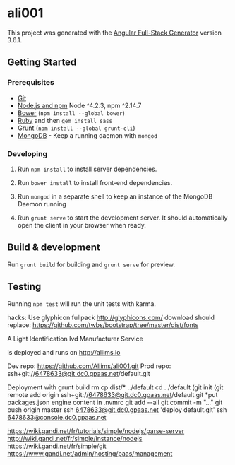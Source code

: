 # ali001

This project was generated with the [Angular Full-Stack Generator](https://github.com/DaftMonk/generator-angular-fullstack) version 3.6.1.

## Getting Started

### Prerequisites

- [Git](https://git-scm.com/)
- [Node.js and npm](nodejs.org) Node ^4.2.3, npm ^2.14.7
- [Bower](bower.io) (`npm install --global bower`)
- [Ruby](https://www.ruby-lang.org) and then `gem install sass`
- [Grunt](http://gruntjs.com/) (`npm install --global grunt-cli`)
- [MongoDB](https://www.mongodb.org/) - Keep a running daemon with `mongod`

### Developing

1. Run `npm install` to install server dependencies.

2. Run `bower install` to install front-end dependencies.

3. Run `mongod` in a separate shell to keep an instance of the MongoDB Daemon running

4. Run `grunt serve` to start the development server. It should automatically open the client in your browser when ready.

## Build & development

Run `grunt build` for building and `grunt serve` for preview.

## Testing

Running `npm test` will run the unit tests with karma.



hacks:
Use glyphicon fullpack 
http://glyphicons.com/ download should replace:
https://github.com/twbs/bootstrap/tree/master/dist/fonts


A
Light
Identification
Ivd
Manufacturer
Service

is deployed and runs on http://aliims.io

Dev repo: https://github.com/Aliims/ali001.git
Prod repo: ssh+git://6478633@git.dc0.gpaas.net/default.git

Deployment with
grunt build
rm cp dist/* ../default
cd ../default
(git init
(git remote add origin ssh+git://6478633@git.dc0.gpaas.net/default.git
*put packages.json engine content in .nvmrc
git add --all
git commit -m "..."
git push origin master
ssh 6478633@git.dc0.gpaas.net 'deploy default.git'
ssh 6478633@console.dc0.gpaas.net

https://wiki.gandi.net/fr/tutorials/simple/nodejs/parse-server
http://wiki.gandi.net/fr/simple/instance/nodejs
https://wiki.gandi.net/fr/simple/git
https://www.gandi.net/admin/hosting/paas/management
